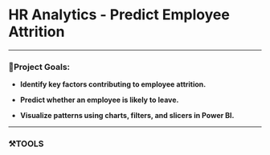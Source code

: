 # HR Analytics - Predict Employee Attrition 
----
### 🎯Project Goals:
- **Identify key factors contributing to employee attrition.**

- **Predict whether an employee is likely to leave.**

- **Visualize patterns using charts, filters, and slicers in Power BI.**
---
### ⚒️TOOLS 
